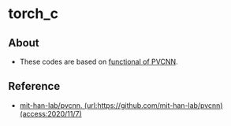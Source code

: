 # torch_c
## About
- These codes are based on [functional of PVCNN](https://github.com/mit-han-lab/pvcnn).

## Reference
- [mit-han-lab/pvcnn. (url:https://github.com/mit-han-lab/pvcnn) (access:2020/11/7)](https://github.com/mit-han-lab/pvcnn)

